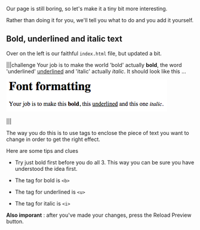 Our page is still boring, so let's make it a tiny bit more interesting.

Rather than doing it for you, we'll tell you what to do and you add it yourself.

## Bold, underlined and italic text
Over on the left is our faithful `index.html` file, but updated a bit.

|||challenge
Your job is to make the world 'bold' actually **bold**, the word 'underlined' <u>underlined</u> and 'italic' actually *italic*. It should look like this ...

![](.guides/img/bui.png)


|||

The way you do this is to use tags to enclose the piece of text you want to change in order to get the right effect.

Here are some tips and clues

- Try just bold first before you do all 3. This way you can be sure you have understood the idea first.

- The tag for bold is `<b>`
- The tag for underlined is `<u>`
- The tag for italic is `<i>`


**Also imporant** : after you've made your changes, press the Reload Preview button. 

